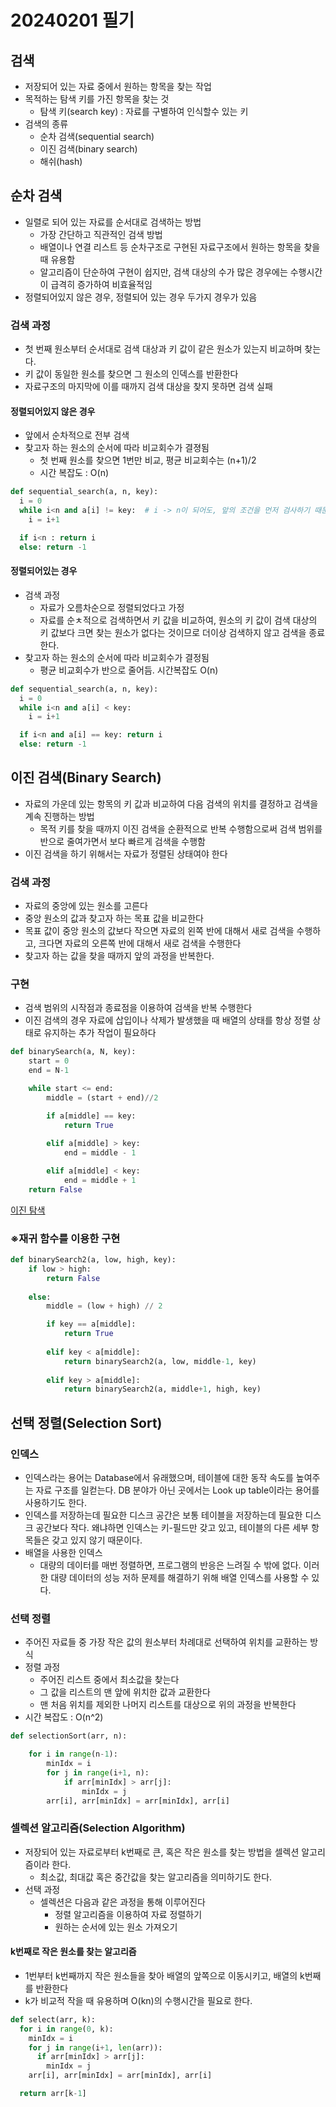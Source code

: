 # 20240201 필기

## 검색
- 저장되어 있는 자료 중에서 원하는 항목을 찾는 작업
- 목적하는 탐색 키를 가진 항목을 찾는 것
  - 탐색 키(search key) : 자료를 구별하여 인식할수 있는 키
- 검색의 종류
  - 순차 검색(sequential search)
  - 이진 검색(binary search)
  - 해쉬(hash)

## 순차 검색
- 일렬로 되어 있는 자료를 순서대로 검색하는 방법
  - 가장 간단하고 직관적인 검색 방법
  - 배열이나 연결 리스트 등 순차구조로 구현된 자료구조에서 원하는 항목을 찾을 때 유용함
  - 알고리즘이 단순하여 구현이 쉽지만, 검색 대상의 수가 많은 경우에는 수행시간이 급격히 증가하여 비효율적임
- 정렬되어있지 않은 경우, 정렬되어 있는 경우 두가지 경우가 있음

### 검색 과정
- 첫 번째 원소부터 순서대로 검색 대상과 키 값이 같은 원소가 있는지 비교하며 찾는다.
- 키 값이 동일한 원소를 찾으면 그 원소의 인덱스를 반환한다
- 자료구조의 마지막에 이를 때까지 검색 대상을 찾지 못하면 검색 실패

#### 정렬되어있지 않은 경우
- 앞에서 순차적으로 전부 검색
- 찾고자 하는 원소의 순서에 따라 비교회수가 결졍됨
  - 첫 번째 원소를 찾으면 1번만 비교, 평균 비교회수는 (n+1)/2
  - 시간 복잡도 : O(n)

```python
def sequential_search(a, n, key):
  i = 0
  while i<n and a[i] != key:  # i -> n이 되어도, 앞의 조건을 먼저 검사하기 때문에 a[i]에서 IndexError가 발생하지 않음. 순서가 중요
    i = i+1

  if i<n : return i
  else: return -1
```

#### 정렬되어있는 경우
- 검색 과정
  - 자료가 오름차순으로 정렬되었다고 가정
  - 자료를 순ㅊ적으로 검색하면서 키 값을 비교하여, 원소의 키 값이 검색 대상의 키 값보다 크면 찾는 원소가 없다는 것이므로 더이상 검색하지 않고 검색을 종료한다.
- 찾고자 하는 원소의 순서에 따라 비교회수가 결정됨  
  - 평균 비교회수가 반으로 줄어듬. 시간복잡도 O(n)

```python
def sequential_search(a, n, key):
  i = 0
  while i<n and a[i] < key:
    i = i+1

  if i<n and a[i] == key: return i
  else: return -1
```

## 이진 검색(Binary Search)
- 자료의 가운데 있는 항목의 키 값과 비교하여 다음 검색의 위치를 결정하고 검색을 계속 진행하는 방법
  - 목적 키를 찾을 때까지 이진 검색을 순환적으로 반복 수행함으로써 검색 범위를 반으로 줄여가면서 보다 빠르게 검색을 수행함
- 이진 검색을 하기 위해서는 자료가 정렬된 상태여야 한다

### 검색 과정
- 자료의 중앙에 있는 원소를 고른다
- 중앙 원소의 값과 찾고자 하는 목표 값을 비교한다
- 목표 값이 중앙 원소의 값보다 작으면 자료의 왼쪽 반에 대해서 새로 검색을 수행하고, 크다면 자료의 오른쪽 반에 대해서 새로 검색을 수행한다
- 찾고자 하는 값을 찾을 때까지 앞의 과정을 반복한다.

### 구현
- 검색 범위의 시작점과 종료점을 이용하여 검색을 반복 수행한다
- 이진 검색의 경우 자료에 삽입이나 삭제가 발생했을 때 배열의 상태를 항상 정렬 상태로 유지하는 추가 작업이 필요하다
```python
def binarySearch(a, N, key):
    start = 0
    end = N-1

    while start <= end:
        middle = (start + end)//2

        if a[middle] == key:
            return True
        
        elif a[middle] > key:
            end = middle - 1

        elif a[middle] < key:
            end = middle + 1
    return False
```
[이진 탐색](./code/binarySearch.py)

### ※재귀 함수를 이용한 구현

```python
def binarySearch2(a, low, high, key):
    if low > high:
        return False
    
    else:
        middle = (low + high) // 2

        if key == a[middle]:
            return True
        
        elif key < a[middle]:
            return binarySearch2(a, low, middle-1, key)
        
        elif key > a[middle]:
            return binarySearch2(a, middle+1, high, key)
```

## 선택 정렬(Selection Sort)

### 인덱스
- 인덱스라는 용어는 Database에서 유래했으며, 테이블에 대한 동작 속도를 높여주는 자료 구조를 일컫는다. DB 분야가 아닌 곳에서는 Look up table이라는 용어를 사용하기도 한다.
- 인덱스를 저장하는데 필요한 디스크 공간은 보통 테이블을 저장하는데 필요한 디스크 공간보다 작다. 왜냐하면 인덱스는 키-필드만 갖고 있고, 테이블의 다른 세부 항목들은 갖고 있지 않기 때문이다.
- 배열을 사용한 인덱스
  - 대량의 데이터를 매번 정렬하면, 프로그램의 반응은 느려질 수 밖에 없다. 이러한 대량 데이터의 성능 저하 문제를 해결하기 위해 배열 인덱스를 사용할 수 있다.

### 선택 정렬
- 주어진 자료들 중 가장 작은 값의 원소부터 차례대로 선택하여 위치를 교환하는 방식
- 정렬 과정
  - 주어진 리스트 중에서 최소값을 찾는다
  - 그 값을 리스트의 맨 앞에 위치한 값과 교환한다
  - 맨 처음 위치를 제외한 나머지 리스트를 대상으로 위의 과정을 반복한다
- 시간 복잡도 : O(n^2)

```python
def selectionSort(arr, n):

    for i in range(n-1):
        minIdx = i
        for j in range(i+1, n):
            if arr[minIdx] > arr[j]:
                minIdx = j
        arr[i], arr[minIdx] = arr[minIdx], arr[i]
```

### 셀렉션 알고리즘(Selection Algorithm)
- 저장되어 있는 자료로부터 k번째로 큰, 혹은 작은 원소를 찾는 방법을 셀렉션 알고리즘이라 한다.
  - 최소값, 최대값 혹은 중간값을 찾는 알고리즘을 의미하기도 한다.
- 선택 과정
  - 셀렉션은 다음과 같은 과정을 통해 이루어진다
    - 정렬 알고리즘을 이용하여 자료 정렬하기
    - 원하는 순서에 있는 원소 가져오기

#### k번째로 작은 원소를 찾는 알고리즘
- 1번부터 k번째까지 작은 원소들을 찾아 배열의 앞쪽으로 이동시키고, 배열의 k번째를 반환한다
- k가 비교적 작을 때 유용하며 O(kn)의 수행시간을 필요로 한다.

```python
def select(arr, k):
  for i in range(0, k):
    minIdx = i
    for j in range(i+1, len(arr)):
      if arr[minIdx] > arr[j]:
        minIdx = j
    arr[i], arr[minIdx] = arr[minIdx], arr[i]

  return arr[k-1]
```
